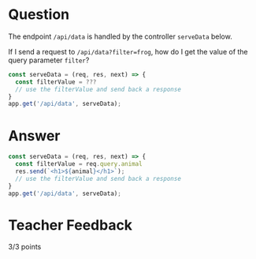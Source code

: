 # Question

The endpoint `/api/data` is handled by the controller `serveData` below.

If I send a request to `/api/data?filter=frog`, how do I get the value of the query parameter `filter`?

```js
const serveData = (req, res, next) => {
  const filterValue = ???
  // use the filterValue and send back a response
}
app.get('/api/data', serveData);
```

# Answer
```js
const serveData = (req, res, next) => {
  const filterValue = req.query.animal
  res.send(`<h1>${animal}</h1>`);
  // use the filterValue and send back a response
}
app.get('/api/data', serveData);
```


# Teacher Feedback

3/3 points
